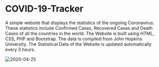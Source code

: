 # COVID-19-Tracker

A simple website that displays the statistics of the ongoing Coronavirus. These statistics include Confirmed Cases, Recovered Cases and Death Cases of all the countries in the world. The Website is built using HTML, CSS, PHP  and Bootstrap. The data is compiled from John Hopkins University. The Statistical Data of the Website is updated automatically every 3 hours. 

![2020-04-25](https://user-images.githubusercontent.com/60318826/80278087-2305d500-8711-11ea-8bd7-36ec25550889.png)
